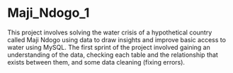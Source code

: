 # Maji_Ndogo_1
This project involves solving the water crisis of a hypothetical country called Maji Ndogo using data to draw insights and improve basic access to water using MySQL.
The first sprint of the project involved gaining an understanding of the data, checking each table and the relationship that exists between them, and some data cleaning (fixing errors).
